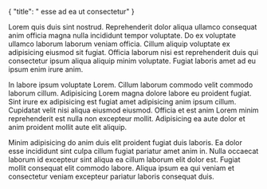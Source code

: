 {
  "title": " esse ad ea ut consectetur"
}

Lorem quis duis sint nostrud. Reprehenderit dolor aliqua ullamco consequat anim officia magna nulla incididunt tempor voluptate. Do ex voluptate ullamco laborum laborum veniam officia. Cillum aliquip voluptate ex adipisicing eiusmod sit fugiat. Officia laborum nisi est reprehenderit duis qui consectetur ipsum aliqua aliquip minim voluptate. Fugiat laboris amet ad eu ipsum enim irure anim.

In labore ipsum voluptate Lorem. Cillum laborum commodo velit commodo laborum cillum. Adipisicing Lorem magna dolore labore eu proident fugiat. Sint irure ex adipisicing est fugiat amet adipisicing anim ipsum cillum. Cupidatat velit nisi aliqua eiusmod eiusmod. Officia et est anim Lorem minim reprehenderit est nulla non excepteur mollit. Adipisicing ea aute dolor et anim proident mollit aute elit aliquip.

Minim adipisicing do anim duis elit proident fugiat duis laboris. Ea dolor esse incididunt sint culpa cillum fugiat pariatur amet anim in. Nulla occaecat laborum id excepteur sint aliqua ea cillum laborum elit dolor est. Fugiat mollit consequat elit commodo labore. Aliqua ipsum ea qui veniam et consectetur veniam excepteur pariatur laboris consequat duis.